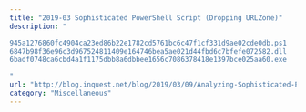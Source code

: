 ```yaml
---
title: "2019-03 Sophisticated PowerShell Script (Dropping URLZone)"
description: "

945a1276860fc4904ca23ed86b22e1782cd5761bc6c47f1cf331d9ae02cde0db.ps1
6847b98f36e96c3d967524811409e164746bea5ae021d44fbd6c7bfefe072582.dll
6badf0748ca6cbd4a1f1175dbb8a6dbbee1656c7086378418e1397bce025aa60.exe

"
url: "http://blog.inquest.net/blog/2019/03/09/Analyzing-Sophisticated-PowerShell-Targeting-Japan/"
category: "Miscellaneous"
---
```

